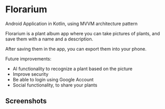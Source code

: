 # Florarium

Android Application in Kotlin, using MVVM architecture pattern

Florarium is a plant album app where you can take pictures of plants, and save them with a name and a description.

After saving them in the app, you can export them into your phone.

Future improvements:
  - AI functionality to recognize a plant based on the picture
  - Improve security
  - Be able to login using Google Account
  - Social functionality, to share your plants


## Screenshots

